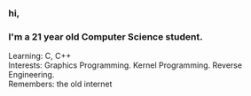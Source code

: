 ### hi,
### I'm a 21 year old Computer Science student.

Learning: C, C++ <br/>
Interests: Graphics Programming. Kernel Programming. Reverse Engineering. <br/>
Remembers: the old internet
